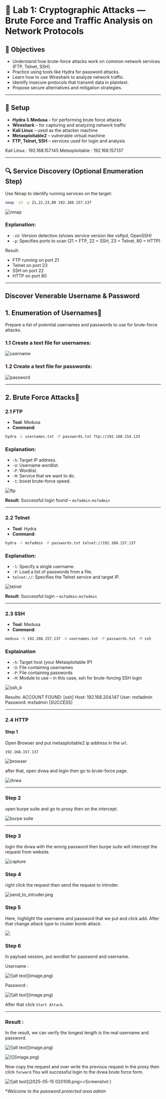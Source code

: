 # 🔐 Lab 1: Cryptographic Attacks — Brute Force and Traffic Analysis on Network Protocols

## 🎯 Objectives

- Understand how brute-force attacks work on common network services (FTP, Telnet, SSH).
- Practice using tools like Hydra for password attacks.
- Learn how to use Wireshark to analyze network traffic.
- Identify insecure protocols that transmit data in plaintext.
- Propose secure alternatives and mitigation strategies.

---

## 🧰 Setup

- **Hydra** & **Medusa** – for performing brute force attacks  
- **Wireshark** – for capturing and analyzing network traffic  
- **Kali Linux** – used as the attacker machine  
- **Metasploitable2** – vulnerable virtual machine  
- **FTP, Telnet, SSH** – services used for login and analysis
  
Kali Linux : 192.168.157.145
Metasploitable : 192.168.157.137

---

## 🔍 Service Discovery (Optional Enumeration Step)

Use Nmap to identify running services on the target:

```bash
nmap -sV -p 21,22,23,80 192.168.157.137
```
![nmap](screenshot/nmap.png)

### Explanation:
- `-sV`: Version detection (shows service version like vsftpd, OpenSSH)
- `-p`: Specifies ports to scan (21 = FTP, 22 = SSH, 23 = Telnet, 80 = HTTP)
  
Result:  
- FTP running on port 21  
- Telnet on port 23  
- SSH on port 22
- HTTP on port 80

---

## Discover Venerable Username & Password

## 1. Enumeration of Usernames🥐

Prepare a list of potential usernames and passwords to use for brute-force attacks.

### 1.1 Create a text file for usernames:

![username](screenshot/username.png)

### 1.2 Create a text file for passwords:

![password](screenshot/password.png)

---

## 2. Brute Force Attacks🥖

### 2.1 FTP
- **Tool**: Medusa
- **Command**:

```bash
hydra -L usernames.txt -P passwords.txt ftp://192.168.154.133
```

### Explanation:
- `-h`: Target IP address.
- `-U`: Username wordlist.
- `-P`: Wordlist.
- `-M`: Service that we want to do.
- `-t`: boost brute-force speed.

![ftp](screenshot/ftp_b.png)

**Result**: Successful login found – `msfadmin:msfadmin`


---

### 2.2 Telnet
- **Tool**: Hydra
- **Command**:

```bash
hydra -l msfadmin -P passwords.txt telnet://192.168.157.137
```

### Explanation:
- `-l`: Specify a single username.
- `-P`: Load a list of passwords from a file.
- `telnet://`: Specifies the Telnet service and target IP.

![telnet](screenshot/telnet_b.png)


**Result**: Successful login – `msfadmin:msfadmin`


---

### 2.3 SSH
- **Tool**: Medusa
- **Command**:

```bash
medusa -h 192.168.157.137 -U usernames.txt -P passwords.txt -M ssh
```
### Explaination
- `-h`: Target host (your Metasploitable IP)
- `-U`: File containing usernames
- `-P`: 	File containing passwords
- `-M`: Module to use – in this case, ssh for brute-forcing SSH login
  
![ssh_b](screenshot/ssh_b.png)

Results: ACCOUNT FOUND: [ssh] Host: 192.168.204.147 User: msfadmin Password: msfadmin [SUCCESS]

---

### 2.4 HTTP

#### Step 1

Open Browser and put metasploitable2 ip address in the url.

```bash
192.168.157.137
```

![browser](screenshot/open_browser.png)

after that, open dvwa and login then go to brute-force page.

![dvwa](screenshot/dvwa.png)

---

### Step 2

open burpe suite and go to proxy then on the intercept.

![burpe suite](screenshot/burpe_suite.png)

---

### Step 3

login the dvwa with the wrong password then burpe suite will intercept the request from website.

![capture](screenshot/capture.png)

### Step 4

right click the request then send the request to introder.

![send_to_intruder.png](screenshot/send_to_intruder.png)

### Step 5

Here, highlight the username and password that we put and click add. After that change attack type to cluster bomb attack.

![](screenshot/cluster_bomb_attack.png)

### Step 6

In payload session, put wordlist for password and username.

Username :

![!\[alt text\](image.png)](screenshot/username_payload.png)

Password :

![!\[alt text\](image.png)](screenshot/password_payload.png)

After that click `Start Attack`.

---

### Result :

In the result, we can verify the longest length is the real username and password.

![!\[alt text\](image.png)](screenshot/result.png)

![!\[\](image.png)](screenshot/open_result.png)

Now copy the request and over write the previous request in the proxy then click `forward`.You will successful login to the dvwa brute force form.

![!\[alt text\](2025-05-15 020109.png><Screenshot )](screenshot/success.png)

**Welcome to the password protected area admin*

